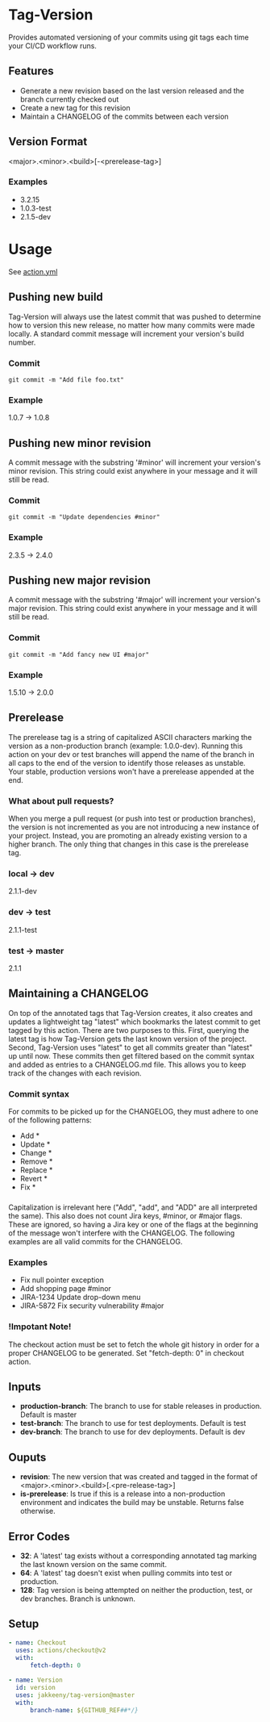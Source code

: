 # Tag-Version
Provides automated versioning of your commits using git tags each time your CI/CD workflow runs.
## Features
* Generate a new revision based on the last version released and the branch currently checked out
* Create a new tag for this revision
* Maintain a CHANGELOG of the commits between each version
## Version Format
\<major\>.\<minor\>.\<build\>\[-\<prerelease-tag\>\]
### Examples
* 3.2.15
* 1.0.3-test
* 2.1.5-dev
# Usage
See [action.yml](https://github.com/juliansangillo/tag-version/blob/master/action.yml)
## Pushing new build
Tag-Version will always use the latest commit that was pushed to determine how to version this new release, no matter how many commits were made locally. A standard commit message will increment your version's build number.
### Commit
```
git commit -m "Add file foo.txt"
```
### Example
1.0.7 -> 1.0.8
## Pushing new minor revision
A commit message with the substring '#minor' will increment your version's minor revision. This string could exist anywhere in your message and it will still be read.
### Commit
```
git commit -m "Update dependencies #minor"
```
### Example
2.3.5 -> 2.4.0
## Pushing new major revision
A commit message with the substring '#major' will increment your version's major revision. This string could exist anywhere in your message and it will still be read.
### Commit
```
git commit -m "Add fancy new UI #major"
```
### Example
1.5.10 -> 2.0.0
## Prerelease
The prerelease tag is a string of capitalized ASCII characters marking the version as a non-production branch (example: 1.0.0-dev). Running this action on your dev or test branches will append the name of the branch in all caps to the end of the version to identify those releases as unstable. Your stable, production versions won't have a prerelease appended at the end.
### What about pull requests?
When you merge a pull request (or push into test or production branches), the version is not incremented as you are not introducing a new instance of your project. Instead, you are promoting an already existing version to a higher branch. The only thing that changes in this case is the prerelease tag.
### local -> dev
2.1.1-dev
### dev -> test
2.1.1-test
### test -> master
2.1.1
## Maintaining a CHANGELOG
On top of the annotated tags that Tag-Version creates, it also creates and updates a lightweight tag "latest" which bookmarks the latest commit to get tagged by this action. There are two purposes to this. First, querying the latest tag is how Tag-Version gets the last known version of the project. Second, Tag-Version uses "latest" to get all commits greater than "latest" up until now. These commits then get filtered based on the commit syntax and added as entries to a CHANGELOG.md file. This allows you to keep track of the changes with each revision.
### Commit syntax
For commits to be picked up for the CHANGELOG, they must adhere to one of the following patterns:
* Add *
* Update *
* Change *
* Remove *
* Replace *
* Revert *
* Fix *
### 
Capitalization is irrelevant here ("Add", "add", and "ADD" are all interpreted the same). This also does not count Jira keys, #minor, or #major flags. These are ignored, so having a Jira key or one of the flags at the beginning of the message won't interfere with the CHANGELOG. The following examples are all valid commits for the CHANGELOG.
### Examples
* Fix null pointer exception
* Add shopping page #minor
* JIRA-1234 Update drop-down menu
* JIRA-5872 Fix security vulnerability #major
### !Impotant Note!
The checkout action must be set to fetch the whole git history in order for a proper CHANGELOG to be generated. Set "fetch-depth: 0" in checkout action.
## Inputs
* **production-branch**: The branch to use for stable releases in production. Default is master
* **test-branch**: The branch to use for test deployments. Default is test
* **dev-branch**: The branch to use for dev deployments. Default is dev
## Ouputs
* **revision**: The new version that was created and tagged in the format of \<major\>.\<minor\>.\<build\>\[.\<pre-release-tag\>\]
* **is-prerelease**: Is true if this is a release into a non-production environment and indicates the build may be unstable. Returns false otherwise.
## Error Codes
* **32**: A 'latest' tag exists without a corresponding annotated tag marking the last known version on the same commit.
* **64**: A 'latest' tag doesn't exist when pulling commits into test or production.
* **128**: Tag version is being attempted on neither the production, test, or dev branches. Branch is unknown.
## Setup
```yml
- name: Checkout  
  uses: actions/checkout@v2  
  with:  
      fetch-depth: 0  
      
- name: Version  
  id: version  
  uses: jakkeeny/tag-version@master  
  with:  
      branch-name: ${GITHUB_REF##*/}
```
